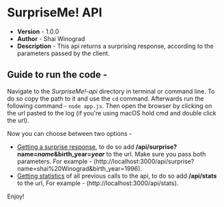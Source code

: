 # SurpriseMe! API

- **Version** - 1.0.0
- **Author** - Shai Winograd
- **Description** - This api returns a surprising response, according to the parameters passed by the client.

## Guide to run the code - 

Navigate to the *SurpriseMe!-api* directory in terminal or command line.
To do so copy the path to it and use the `cd` command. 
Afterwards run the following command - 
`node app.js`. Then open the browser by clicking on the url pasted to the log (if you're using macOS hold cmd and double click the url).

Now you can choose between two options - 
- <u>Getting a surprise response</u>, to do so add **/api/surprise?name=*name*&birth_year=*year*** to the url.
Make sure you pass both parameters. For example - 
(http://localhost:3000/api/surprise?name=shai%20Winograd&birth_year=1996).
- <u>Getting statistics</u> of all previous calls to the api, to do so add  **/api/stats** to the url, For example - (http://localhost:3000/api/stats).

Enjoy!
